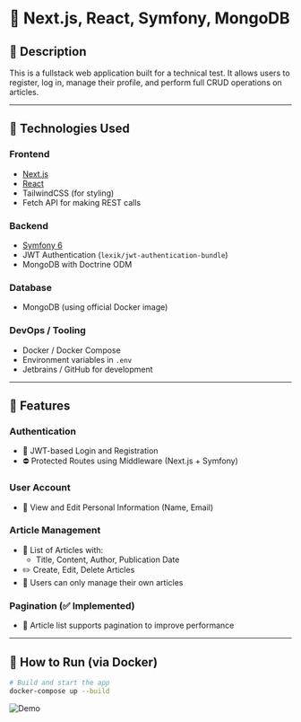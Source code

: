 # 🔐 Next.js, React, Symfony, MongoDB

## 🧾 Description

This is a fullstack web application built for a technical test. It allows users to register, log in, manage their profile, and perform full CRUD operations on articles.

---

## 🧰 Technologies Used

### Frontend
- [Next.js](https://nextjs.org/)
- [React](https://reactjs.org/)
- TailwindCSS (for styling)
- Fetch API for making REST calls

### Backend
- [Symfony 6](https://symfony.com/)
- JWT Authentication (`lexik/jwt-authentication-bundle`)
- MongoDB with Doctrine ODM

### Database
- MongoDB (using official Docker image)

### DevOps / Tooling
- Docker / Docker Compose
- Environment variables in `.env`
- Jetbrains / GitHub for development

---

## 🚀 Features

### Authentication
- 🔐 JWT-based Login and Registration
- ⛔ Protected Routes using Middleware (Next.js + Symfony)

### User Account
- 👤 View and Edit Personal Information (Name, Email)

### Article Management
- 📃 List of Articles with:
  - Title, Content, Author, Publication Date
- ✏️ Create, Edit, Delete Articles
- 🔐 Users can only manage their own articles

### Pagination (✅ Implemented)
- 📄 Article list supports pagination to improve performance

---

## 🐳 How to Run (via Docker)


```bash
# Build and start the app
docker-compose up --build
```
![Demo](demo.gif)
```